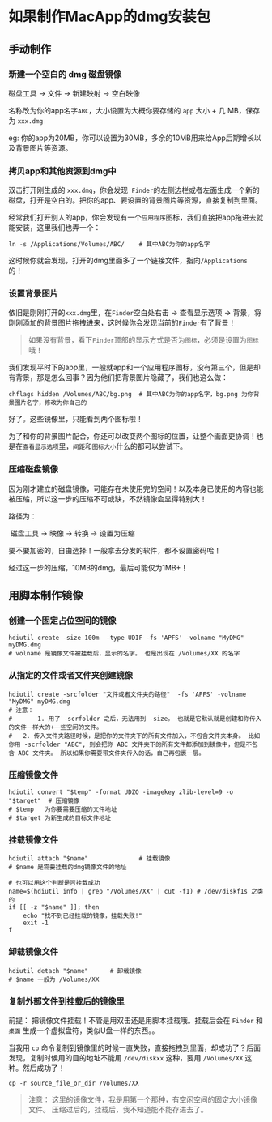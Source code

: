 # 如果制作MacApp的dmg安装包

## 手动制作

### 新建一个空白的 dmg 磁盘镜像

磁盘工具	→	文件	→	新建映射	→	空白映像

名称改为你的app名字`ABC`，大小设置为大概你要存储的 `app` 大小 + 几 MB，保存为 `xxx.dmg`

eg: 	你的app为20MB，你可以设置为30MB，多余的10MB用来给App后期增长以及背景图片等资源。



### 拷贝app和其他资源到dmg中

双击打开刚生成的 `xxx.dmg`，你会发现` Finder`的左侧边栏或者左面生成一个新的磁盘，打开是空白的。把你的app、要设置的背景图片等资源，直接复制到里面。

经常我们打开别人的app，你会发现有一个`应用程序`图标，我们直接把app拖进去就能安装，这里我们也弄一个：

```shell
ln -s /Applications/Volumes/ABC/	# 其中ABC为你的app名字
```

这时候你就会发现，打开的dmg里面多了一个链接文件，指向`/Applications` 的！



### 设置背景图片

依旧是刚刚打开的`xxx.dmg`里，在`Finder`空白处右击	→	查看显示选项	→	背景，将刚刚添加的背景图片拖拽进来，这时候你会发现当前的`Finder`有了背景！

> 如果没有背景，看下`Finder`顶部的显示方式是否为`图标`，必须是设置为`图标`哦！

我们发现平时下的app里，一般就app和一个应用程序图标，没有第三个，但是却有背景，那是怎么回事？因为他们把背景图片隐藏了，我们也这么做：

```shell
chflags hidden /Volumes/ABC/bg.png	# 其中ABC为你的app名字，bg.png 为你背景图片名字，修改为你自己的
```

好了。这些镜像里，只能看到两个图标啦！

为了和你的背景图片配合，你还可以改变两个图标的位置，让整个画面更协调！也是在`查看显示选项`里，`间距`和`图标大小`什么的都可以尝试下。



### 压缩磁盘镜像

因为刚才建立的磁盘镜像，可能存在未使用完的空间！以及本身已使用的内容也能被压缩，所以这一步的压缩不可或缺，不然镜像会显得特别大！

路径为：

​	磁盘工具	→	映像	→	转换	→	设置为压缩

要不要加密的，自由选择！一般拿去分发的软件，都不设置密码哈！

经过这一步的压缩，10MB的dmg，最后可能仅为1MB+！





## 用脚本制作镜像

### 创建一个固定占位空间的镜像

```shell
hdiutil create -size 100m  -type UDIF -fs 'APFS' -volname "MyDMG" myDMG.dmg
# volname 是镜像文件被挂载后，显示的名字。 也是出现在 /Volumes/XX 的名字
```



### 从指定的文件或者文件夹创建镜像

```shell
hdiutil create -srcfolder "文件或者文件夹的路径"  -fs 'APFS' -volname "MyDMG" myDMG.dmg
# 注意： 
#		1. 用了 -scrfolder 之后，无法用到 -size。 也就是它默认就是创建和你传入的文件一样大的+一些空闲的文件。
# 	2. 传入文件夹路径时候，是把你的文件夹下的所有文件加入，不包含文件夹本身。 比如你用 -scrfolder "ABC", 则会把你 ABC 文件夹下的所有文件都添加到镜像中，但是不包含 ABC 文件夹。 所以如果你需要带文件夹传入的话，自己再包裹一层。
```



### 压缩镜像文件

```shell
hdiutil convert "$temp" -format UDZO -imagekey zlib-level=9 -o "$target"  # 压缩镜像
# $temp   为你要需要压缩的文件地址
# $target 为新生成的目标文件地址
```



### 挂载镜像文件

```shell
hdiutil attach "$name"	            # 挂载镜像
# $name 是需要挂载的dmg镜像文件的地址

# 也可以用这个判断是否挂载成功
name=$(hdiutil info | grep "/Volumes/XX" | cut -f1)	# /dev/diskf1s 之类的
if [[ -z "$name" ]]; then
    echo "找不到已经挂载的镜像，挂载失败!"
    exit -1
f
```



### 卸载镜像文件

```shell
hdiutil detach "$name"		# 卸载镜像
# $name 一般为 /Volumes/XX
```



### 复制外部文件到挂载后的镜像里

前提： 把镜像文件挂载！不管是用双击还是用脚本挂载哦。挂载后会在 `Finder` 和 `桌面` 生成一个虚拟盘符，类似U盘一样的东西。。

当我用 `cp` 命令复制到镜像里的时候一直失败，直接拖拽到里面，却成功了？后面发现，复制时候用的目的地址不能用 `/dev/diskxx` 这种，要用 `/Volumes/XX` 这种。然后成功了！

```shell
cp -r source_file_or_dir /Volumes/XX
```

> 注意： 这里的镜像文件，我是用第一个那种，有空闲空间的固定大小镜像文件。 压缩过后的，挂载后，我不知道能不能存进去了。